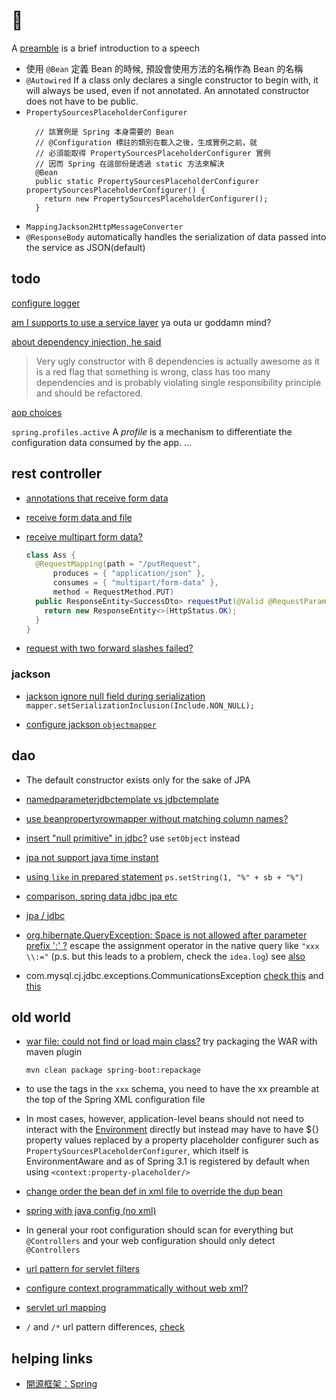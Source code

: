 # 🍃

A [preamble](https://www.vocabulary.com/dictionary/preamble) is a brief introduction to a speech

- 使用 `@Bean` 定義 Bean 的時候, 預設會使用方法的名稱作為 Bean 的名稱
- `@Autowired` If a class only declares a single constructor to begin with, it will always be used, even if not annotated. An annotated constructor does not have to be public.
- `PropertySourcesPlaceholderConfigurer`
  ```text
    // 該實例是 Spring 本身需要的 Bean
    // @Configuration 標註的類別在載入之後，生成實例之前，就
    // 必須能取得 PropertySourcesPlaceholderConfigurer 實例
    // 因而 Spring 在這部份是透過 static 方法來解決
    @Bean
    public static PropertySourcesPlaceholderConfigurer propertySourcesPlaceholderConfigurer() {
      return new PropertySourcesPlaceholderConfigurer();
    }
  ```
- `MappingJackson2HttpMessageConverter`
- `@ResponseBody` automatically handles the serialization of data passed into the service as JSON(default)

## todo

[configure logger](https://stackoverflow.com/questions/30571319/spring-boot-logging-pattern)

[am I supports to use a service layer](https://stackoverflow.com/questions/9633498/do-i-really-need-a-service-layer) ya outa ur goddamn mind?

[about dependency injection, he said](https://stackoverflow.com/questions/39890849/what-exactly-is-field-injection-and-how-to-avoid-it#comment67070350_39891473)

> Very ugly constructor with 8 dependencies is actually awesome as it is a red flag that something is wrong, class has too many dependencies and is probably violating single responsibility principle and should be refactored.

[aop choices](https://stackoverflow.com/questions/433475/performance-impact-of-using-aop)

`spring.profiles.active` A _profile_ is a mechanism to differentiate the configuration data consumed by the app. ...

## rest controller

- [annotations that receive form data](https://stackoverflow.com/questions/24551915/how-to-get-form-data-as-a-map-in-spring-mvc-controller)

- [receive form data and file](https://stackoverflow.com/questions/51938056/spring-boot-upload-form-data-and-file)

- [receive multipart form data?](https://stackoverflow.com/questions/57802148/how-can-i-receive-multipart-form-data-in-spring-mvc-controller)

  ```java
  class Ass {
    @RequestMapping(path = "/putRequest",
        produces = { "application/json" },
        consumes = { "multipart/form-data" },
        method = RequestMethod.PUT)
    public ResponseEntity<SuccessDto> requestPut(@Valid @RequestParam(value = "commit", required = false, defaultValue="false") Boolean commit, @Valid @RequestPart("file") MultipartFile file) {
      return new ResponseEntity<>(HttpStatus.OK);
    }
  }
  ```

- [request with two forward slashes failed?](https://stackoverflow.com/questions/48453980/spring-5-0-3-requestrejectedexception-the-request-was-rejected-because-the-url)

### jackson

- [jackson ignore null field during serialization](https://stackoverflow.com/questions/11757487/how-to-tell-jackson-to-ignore-a-field-during-serialization-if-its-value-is-null) `mapper.setSerializationInclusion(Include.NON_NULL);`

- [configure jackson `objectmapper`](https://stackoverflow.com/a/32842962/11844003)

## dao

- The default constructor exists only for the sake of JPA

- [namedparameterjdbctemplate vs jdbctemplate](https://stackoverflow.com/questions/16359316/namedparameterjdbctemplate-vs-jdbctemplate)

- [use beanpropertyrowmapper without matching column names?](https://stackoverflow.com/questions/9469586/spring-how-to-use-beanpropertyrowmapper-without-matching-column-names)

- [insert "null primitive" in jdbc?](https://stackoverflow.com/a/17657152/11844003) use `setObject` instead

- [jpa not support java time instant](https://stackoverflow.com/questions/49309076/why-jpa-does-not-support-java-time-instant)

- [using `like` in prepared statement](https://stackoverflow.com/questions/8247970/using-like-wildcard-in-prepared-statement) `ps.setString(1, "%" + sb + "%")`

- [comparison, spring data jdbc jpa etc](https://stackoverflow.com/questions/42470060/spring-data-jdbc-spring-data-jpa-vs-hibernate)

- [jpa / jdbc](https://stackoverflow.com/questions/4406310/why-use-jpa-instead-of-writing-the-sql-query-using-jdbc)

- [org.hibernate.QueryException: Space is not allowed after parameter prefix ':' ?](https://stackoverflow.com/a/54117834/11844003) escape the assignment operator in the native query like `"xxx \\:="` (p.s. but this leads to a problem, check the `idea.log`) see [also](https://stackoverflow.com/questions/9460018/how-can-i-use-mysql-assign-operator-in-hibernate-native-query)

- com.mysql.cj.jdbc.exceptions.CommunicationsException [check this](https://stackoverflow.com/questions/69394504/connection-com-mysql-cj-jdbc-connectionimplee48bb3-marked-as-broken-because-of) and [this](https://stackoverflow.com/questions/11301707/attempt-to-reconnect-jdbc-pool-datasource-after-database-restarts)

## old world

- [war file: could not find or load main class?](https://stackoverflow.com/a/51841838/11844003) try packaging the WAR with maven plugin

  ```shell
  mvn clean package spring-boot:repackage
  ```

- to use the tags in the `xxx` schema, you need to have the xx preamble at the top of the Spring XML configuration file

- In most cases, however, application-level beans should not need to interact with the [Environment](https://docs.spring.io/spring-framework/docs/current/javadoc-api/org/springframework/core/env/Environment.html) directly but instead may have to have ${} property values replaced by a property placeholder configurer such as `PropertySourcesPlaceholderConfigurer`, which itself is EnvironmentAware and as of Spring 3.1 is registered by default when using `<context:property-placeholder/>`

- [change order the bean def in xml file to override the dup bean](https://stackoverflow.com/questions/5849192/springs-overriding-bean)

- [spring with java config (no xml)](https://stackoverflow.com/questions/28293400/spring-root-and-servlet-context-with-java-config)

- In general your root configuration should scan for everything but `@Controllers` and your web configuration should only detect `@Controllers`

- [url pattern for servlet filters](https://stackoverflow.com/questions/35434978/how-to-specify-url-pattern-for-servlet-filters-in-webapplicationinitializer)

- [configure context programmatically without web xml?](https://stackoverflow.com/questions/38348608/how-to-configure-context-param-programmatically-without-web-xml)

- [servlet url mapping](https://stackoverflow.com/a/14225540)

- `/` and `/*` url pattern differences, [check](https://stackoverflow.com/questions/4140448/difference-between-and-in-servlet-mapping-url-pattern)

## helping links

- [開源框架：Spring](https://openhome.cc/Gossip/Spring/index.html)
